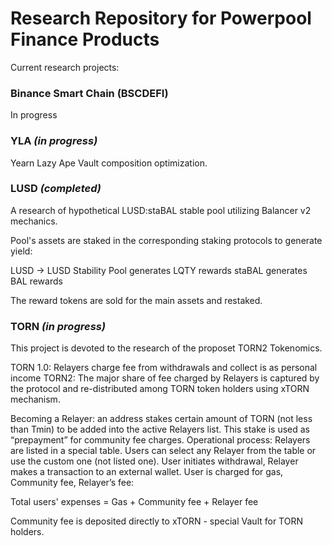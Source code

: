 # Research Repository for Powerpool Finance Products

Current research projects:

### Binance Smart Chain (BSCDEFI)

In progress

### YLA *(in progress)*

Yearn Lazy Ape Vault composition optimization.


### LUSD *(completed)*

A research of hypothetical LUSD:staBAL stable pool utilizing Balancer v2 mechanics.

Pool's assets are staked in the corresponding staking protocols to generate yield:

LUSD -> LUSD Stability Pool generates LQTY rewards
staBAL generates BAL rewards

The reward tokens are sold for the main assets and restaked.


### TORN *(in progress)*

This project is devoted to the research of the proposet TORN2 Tokenomics.

TORN 1.0: Relayers charge fee from withdrawals and collect is as personal income
TORN2: The major share of fee charged by Relayers is captured by the protocol and re-distributed among TORN token holders using xTORN mechanism.

Becoming a Relayer: an address stakes certain amount of TORN (not less than Tmin) to be added into the active Relayers list. This stake is used as “prepayment” for community fee charges.
Operational process: Relayers are listed in a special table. Users can select any Relayer from the table or use the custom one (not listed one). User initiates withdrawal, Relayer makes a transaction to an external wallet. User is charged for gas, Community fee, Relayer’s fee:

Total users' expenses = Gas + Community fee + Relayer fee

Community fee is deposited directly to xTORN - special Vault for TORN holders.


